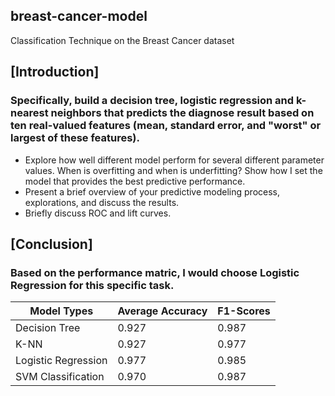 ## breast-cancer-model

Classification Technique on the Breast Cancer dataset

## [Introduction]
### Specifically, build a decision tree, logistic regression and k-nearest neighbors that predicts the diagnose result based on ten real-valued features (mean, standard error, and "worst" or largest of these features).
- Explore how well different model perform for several different parameter values. When is overfitting and when is underfitting? Show how I set the model that provides the best predictive performance.
- Present a brief overview of your predictive modeling process, explorations, and discuss the results.
- Briefly discuss ROC and lift curves.

## [Conclusion]
### Based on the performance matric, I would choose Logistic Regression for this specific task.

|Model Types| Average Accuracy | F1-Scores |
|-----------|------------------|-----------|
|Decision Tree | 0.927 | 0.987 |
|K-NN | 0.927 | 0.977|
|Logistic Regression | 0.977 | 0.985 |
|SVM Classification | 0.970 | 0.987 |
